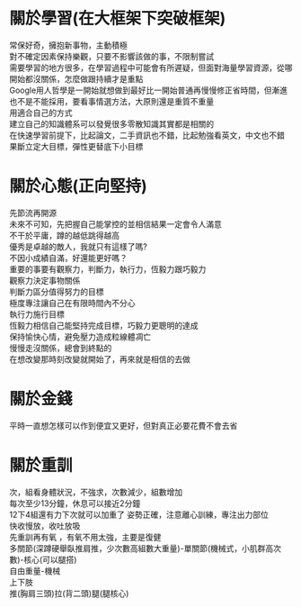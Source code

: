 # 關於學習(在大框架下突破框架)  
常保好奇，擁抱新事物，主動積極  
對不確定因素保持樂觀，只要不影響該做的事，不限制嘗試  
需要學習的地方很多，在學習過程中可能會有所遲疑，但面對海量學習資源，從哪開始都沒關係，怎麼做跟持續才是重點  
Google用人哲學是一開始就想做到最好比一開始普通再慢慢修正省時間，但漸進也不是不能採用，要看事情選方法，大原則還是重質不重量  
用適合自己的方式  
建立自己的知識體系可以發覺很多零散知識其實都是相關的  
在快速學習前提下，比起論文，二手資訊也不錯，比起勉強看英文，中文也不錯   
果斷立定大目標，彈性更替底下小目標   

# 關於心態(正向堅持)    
先節流再開源  
未來不可知，先把握自己能掌控的並相信結果一定會令人滿意    
不干於平庸，蹲的越低跳得越高  
優秀是卓越的敵人，我就只有這樣了嗎?  
不因小成績自滿，好還能更好嗎？  
重要的事要有觀察力，判斷力，執行力，恆毅力跟巧毅力  
觀察力決定事物關係  
判斷力區分值得努力的目標  
極度專注讓自己在有限時間內不分心  
執行力施行目標  
恆毅力相信自己能堅持完成目標，巧毅力更聰明的達成    
保持愉快心情，避免壓力造成粒線體凋亡    
慢慢走沒關係，總會到終點的  
在想改變那時刻改變就開始了，再來就是相信的去做    

# 關於金錢
平時一直想怎樣可以作到便宜又更好，但對真正必要花費不會去省  

# 關於重訓
次，組看身體狀況，不強求，次數減少，組數增加   
每次至少13分鐘，休息可以接近2分鐘  
12下4組還有力下次就可以加重了
姿勢正確，注意離心訓練，專注出力部位  
快收慢放，收吐放吸  
先重訓再有氧 ，有氧不用太強，主要是復健   
多關節(深蹲硬舉臥推肩推，少次數高組數大重量)-單關節(機械式，小肌群高次數)-核心(可以腿搭)  
自由重量-機械  
上下肢  
推(胸肩三頭)拉(背二頭)腿(腿核心)  
